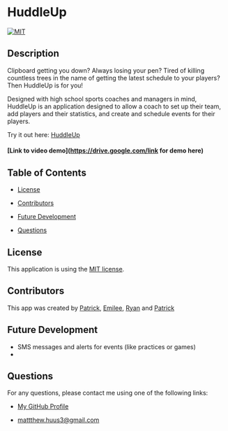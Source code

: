 # HuddleUp
[![MIT](https://img.shields.io/badge/license-MIT-brightgreen)](https://choosealicense.com/licenses/mit/)
## Description
Clipboard getting you down? Always losing your pen? Tired of killing countless trees in the name of getting the latest schedule to your players? Then HuddleUp is for you! 

Designed with high school sports coaches and managers in mind, HuddleUp is an application designed to allow a coach to set up their team, add players and their statistics, and create and schedule events for their players.

Try it out here: [HuddleUp](https://vast-inlet-67112.herokuapp.com/)

#### [Link to video demo](https://drive.google.com/link for demo here)

## Table of Contents
* <a href='#license'>License</a>

* <a href='#contributors'>Contributors</a>

* <a href='#future development'>Future Development</a>

* <a href='#questions'>Questions</a>

## License
This application is using the [MIT license](https://choosealicense.com/licenses/mit/).

## Contributors
This app was created by [Patrick](https://github.com/pj-brown), [Emilee](https://github.com/emileereiter), [Ryan](https://github.com/Rjbaird) and [Patrick](https://github.com/pj-brown)

## Future Development
* SMS messages and alerts for events (like practices or games)
* 
  
## Questions
For any questions, please contact me using one of the following links:

* [My GitHub Profile](https://github.com/matt98h)

* mattthew.huus3@gmail.com
